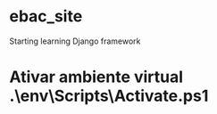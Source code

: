 # ebac_site

Starting learning Django framework

# Ativar ambiente virtual .\env\Scripts\Activate.ps1
